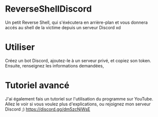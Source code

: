# ReverseShellDiscord
Un petit Reverse Shell, qui s'éxécutera en arrière-plan et vous donnera accés au shell de la victime depuis un serveur Discord xd

# Utiliser
Créez un bot Discord, ajoutez-le à un serveur privé, et copiez son token. Ensuite, renseignez les informations demandées, 

# Tutoriel avancé
J'ai également fais un tutoriel sur l'utilisation du programme sur YouTube. 
Allez le voir si vous voulez plus d'explications, ou rejoignez mon serveur Discord ;)
https://discord.gg/dm5zcNjWsE
